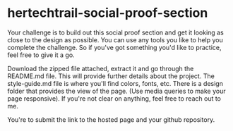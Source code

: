 # hertechtrail-social-proof-section
Your challenge is to build out this social proof section and get it looking as close to the design as possible.
You can use any tools you like to help you complete the challenge. So if you've got something you'd like to practice, feel free to give it a go.

Download the zipped file attached, extract it and go through the README.md file. This will provide further details about the project. The style-guide.md file is where you'll find colors, fonts, etc. There is a design folder that provides the view of the page. (Use media queries to make your page responsive).
If you're not clear on anything, feel free to reach out to me.

You're to submit the link to the hosted page and your github repository.
